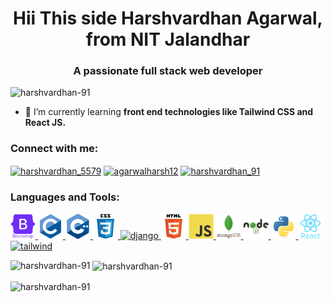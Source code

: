 <h1 align="center">Hii This side Harshvardhan Agarwal, from NIT Jalandhar</h1>
<h3 align="center">A passionate full stack web developer</h3>

<p align="left"> <img src="https://komarev.com/ghpvc/?username=harshvardhan-91&label=Profile%20views&color=0e75b6&style=flat" alt="harshvardhan-91" /> </p>

- 🌱 I’m currently learning **front end technologies like Tailwind CSS and React JS.**

<h3 align="left">Connect with me:</h3>
<p align="left">
<a href="https://instagram.com/harshvardhan_5579" target="blank"><img align="center" src="https://raw.githubusercontent.com/rahuldkjain/github-profile-readme-generator/master/src/images/icons/Social/instagram.svg" alt="harshvardhan_5579" height="30" width="40" /></a>
<a href="https://www.codechef.com/users/agarwalharsh12" target="blank"><img align="center" src="https://cdn.jsdelivr.net/npm/simple-icons@3.1.0/icons/codechef.svg" alt="agarwalharsh12" height="30" width="40" /></a>
<a href="https://www.leetcode.com/harshvardhan_91" target="blank"><img align="center" src="https://raw.githubusercontent.com/rahuldkjain/github-profile-readme-generator/master/src/images/icons/Social/leet-code.svg" alt="harshvardhan_91" height="30" width="40" /></a>
</p>

<h3 align="left">Languages and Tools:</h3>
<p align="left"> <a href="https://getbootstrap.com" target="_blank" rel="noreferrer"> <img src="https://raw.githubusercontent.com/devicons/devicon/master/icons/bootstrap/bootstrap-plain-wordmark.svg" alt="bootstrap" width="40" height="40"/> </a> <a href="https://www.cprogramming.com/" target="_blank" rel="noreferrer"> <img src="https://raw.githubusercontent.com/devicons/devicon/master/icons/c/c-original.svg" alt="c" width="40" height="40"/> </a> <a href="https://www.w3schools.com/cpp/" target="_blank" rel="noreferrer"> <img src="https://raw.githubusercontent.com/devicons/devicon/master/icons/cplusplus/cplusplus-original.svg" alt="cplusplus" width="40" height="40"/> </a> <a href="https://www.w3schools.com/css/" target="_blank" rel="noreferrer"> <img src="https://raw.githubusercontent.com/devicons/devicon/master/icons/css3/css3-original-wordmark.svg" alt="css3" width="40" height="40"/> </a> <a href="https://www.djangoproject.com/" target="_blank" rel="noreferrer"> <img src="https://cdn.worldvectorlogo.com/logos/django.svg" alt="django" width="40" height="40"/> </a> <a href="https://www.w3.org/html/" target="_blank" rel="noreferrer"> <img src="https://raw.githubusercontent.com/devicons/devicon/master/icons/html5/html5-original-wordmark.svg" alt="html5" width="40" height="40"/> </a> <a href="https://developer.mozilla.org/en-US/docs/Web/JavaScript" target="_blank" rel="noreferrer"> <img src="https://raw.githubusercontent.com/devicons/devicon/master/icons/javascript/javascript-original.svg" alt="javascript" width="40" height="40"/> </a> <a href="https://www.mongodb.com/" target="_blank" rel="noreferrer"> <img src="https://raw.githubusercontent.com/devicons/devicon/master/icons/mongodb/mongodb-original-wordmark.svg" alt="mongodb" width="40" height="40"/> </a> <a href="https://nodejs.org" target="_blank" rel="noreferrer"> <img src="https://raw.githubusercontent.com/devicons/devicon/master/icons/nodejs/nodejs-original-wordmark.svg" alt="nodejs" width="40" height="40"/> </a> <a href="https://www.python.org" target="_blank" rel="noreferrer"> <img src="https://raw.githubusercontent.com/devicons/devicon/master/icons/python/python-original.svg" alt="python" width="40" height="40"/> </a> <a href="https://reactjs.org/" target="_blank" rel="noreferrer"> <img src="https://raw.githubusercontent.com/devicons/devicon/master/icons/react/react-original-wordmark.svg" alt="react" width="40" height="40"/> </a> <a href="https://tailwindcss.com/" target="_blank" rel="noreferrer"> <img src="https://www.vectorlogo.zone/logos/tailwindcss/tailwindcss-icon.svg" alt="tailwind" width="40" height="40"/> </a> </p>

<p><img align="left" src="https://github-readme-stats.vercel.app/api/top-langs?username=harshvardhan-91&show_icons=true&locale=en&layout=compact" alt="harshvardhan-91" /></p>

<p>&nbsp;<img align="center" src="https://github-readme-stats.vercel.app/api?username=harshvardhan-91&show_icons=true&locale=en" alt="harshvardhan-91" /></p>

<p><img align="center" src="https://github-readme-streak-stats.herokuapp.com/?user=harshvardhan-91&" alt="harshvardhan-91" /></p>


